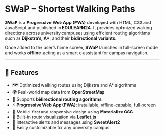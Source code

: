 # SWaP – Shortest Walking Paths

**SWaP** is a **Progressive Web App (PWA)** developed with HTML, CSS and JavaScript and published in **EDULEARN24**. It provides optimized walking directions across university campuses using efficient routing algorithms such as **Dijkstra’s**, **A\***, and their **bidirectional variants**.

Once added to the user’s home screen, **SWaP** launches in full-screen mode and works **offline**, acting as a smart e-assistant for campus navigation.

---

## 📌 Features

- 🗺️ Optimized walking routes using Dijkstra and A* algorithms
- 🌍 Real-world map data from **OpenStreetMap**
- 🔁 Supports **bidirectional routing algorithms**
- ⚡ **Progressive Web App (PWA)**: installable, offline-capable, full-screen
- 📱 Mobile-first and responsive design using **Materialize CSS**
- 🧭 Built-in route visualization via **Leaflet.js**
- 💬 Interactive alerts and messages using **SweetAlert2**
- 🧩 Easily customizable for any university campus
